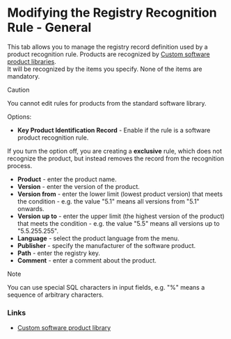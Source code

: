 # Modifying the Registry Recognition Rule - General
 
This tab allows you to manage the registry record definition used by a product recognition rule. Products are recognized by [Custom software product libraries](../../../../../../alvao-asset-management/software-management/custom-swlib).  
 It will be recognized by the items you specify. None of the items are mandatory.

> [!CAUTION]
> You cannot edit rules for products from the standard software library. 

  
Options:
 
- **Key Product Identification Record** -
 Enable if the rule is a software product recognition rule.  

 If you turn the option off, you are creating a **exclusive** rule,
 which does not recognize the product, but instead removes the record from the recognition process.
- **Product** - enter the product name.
- **Version** - enter the version of the product.
- **Version from** - enter the lower limit (lowest product version) that meets the condition - e.g. the value "5.1" means all versions from "5.1" onwards.
- **Version up to** - enter the upper limit (the highest version of the product) that meets the condition - e.g. the value "5.5" means all versions up to "5.5.255.255".
- **Language** - select the product language from the menu.
- **Publisher** - specify the manufacturer of the software product.
- **Path** - enter the registry key.
- **Comment** - enter a comment about the product.

> [!NOTE]
> You can use special SQL characters in input fields, e.g. "%" means a sequence of arbitrary characters.

 
### Links

- [Custom software product library](../../../../../../alvao-asset-management/software-management/custom-swlib)
